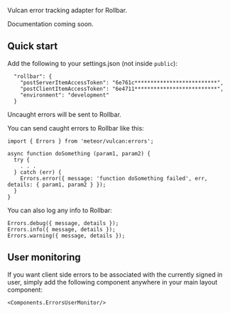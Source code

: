 Vulcan error tracking adapter for Rollbar.

Documentation coming soon. 

## Quick start

Add the following to your settings.json (not inside `public`):

```
  "rollbar": {
    "postServerItemAccessToken": "6e761c**************************",
    "postClientItemAccessToken": "6e4711**************************",
    "environment": "development"
  }
```

Uncaught errors will be sent to Rollbar.

You can send caught errors to Rollbar like this:

```
import { Errors } from 'meteor/vulcan:errors';

async function doSomething (param1, param2) {
  try {
    . . .
  } catch (err) {
    Errors.error({ message: 'function doSomething failed', err, details: { param1, param2 } });
  }
}
```

You can also log any info to Rollbar:

```
Errors.debug({ message, details });
Errors.info({ message, details });
Errors.warning({ message, details });
```

## User monitoring

If you want client side errors to be associated with the currently signed in user, simply add the following component anywhere in your main layout component:

```
<Components.ErrorsUserMonitor/>
```
